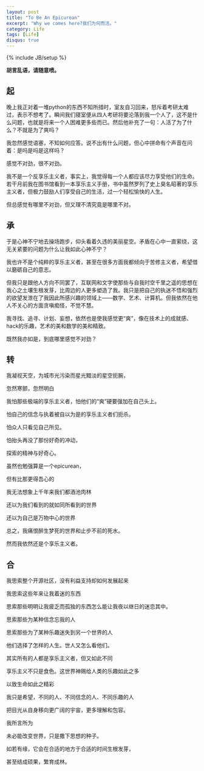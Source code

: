 ```yaml
---
layout: post
title: "To Be An Epicurean"
excerpt: "Why we comes here?我们为何而活。"
category: Life
tags: [Life]
disqus: true
---
```

{% include JB/setup %}

**胡言乱语，请随意喷。**

## 起

晚上我正对着一堆python的东西不知所措时，室友自习回来，怒斥着考研太难过，表示不想考了。瞬间我们寝室便从四人考研将要沦落到我一个人了，这不是什么问题，也就是将来一个人困难更多些而已。然后他补充了一句：人活了为了什么？不就是为了爽吗？

我忽然感觉语塞，不知如何应答。说不出有什么问题，但心中拼命有个声音在问着：是吗是吗是这样吗？

感觉不对劲，很不对劲。

我不是一个反享乐主义者，事实上，我觉得每一个人都应该尽力享受他们的生命。若干月前我在图书馆看到一本享乐主义手册，书中虽然罗列了史上臭名昭著的享乐主义者，但极力鼓励人们享受自己的生活，过一个轻松愉快的人生。

但总感觉有哪里不对劲，但又理不清究竟是哪里不对。

## 承

于是心神不宁地去操场跑步，仰头看着久违的美丽星空。矛盾在心中一直萦绕，这无关紧要的问题为什么让我如此心神不宁？

我也许不是个纯粹的享乐主义者，甚至在很多方面我都倾向于苦修主义者，希望借以磨砺自己的意志。

但我只是跟他人方向不同罢了，互联网和文字使那些与自我时空千里之遥的思想在我心之土壤生根发芽，比周边的人更多塑造了我。我只是把自己的执迷不悟和强烈的欲望发泄在了我因此所感兴趣的领域上——数学、艺术、计算机。但我依然在他人不关心的方面贪嗔痴怪，不觉不慧。

我寻找、追寻、计划、妄想，依然也是使我感觉更“爽”，像在技术上的成就感、hack的乐趣，艺术的美和数学的美和精致。

既然我亦如是，到底哪里感觉不对劲？

## 转

我凝视天空，为城市光污染而星光黯淡的星空扼腕，

忽然寒颤，忽然明白

我怕那些极端的享乐主义者，怕他们的“爽”硬要强加在自己头上。

怕自己的信念与执着被自以为是的享乐主义者们扼杀。

怕众人只看见自己所见。

怕抬头再没了那份好奇的冲动，

探索的精神与好奇心。

虽然也勉强算是一个epicurean，

但有比那更得吾心的

我无法想象上千年来我们都酒池肉林

还以为我们看到的就如同所看到的世界

还以为自己是万物中心的世界

总之，我痛恨醉生梦死的世界和止步不前的死水。

然而我依然还是个享乐主义者。

## 合

我思索整个开源社区，没有利益支持却如何发展起来

我思索这些年来让我着迷的东西

思索那些明明让我疲乏而孤独的东西怎么能让我夜以继日的迷恋其中。

思索那些为某种信念忘我的人

思索那些为了某种乐趣迷失到另一个世界的人

他们选择了怎样的人生。世人又怎么看他们。

其实所有的人都是享乐主义者，但又如此不同

享乐主义不只是食色。这世界神赐给人类的乐趣如此之多

以致生命如此之精彩

我只是希望，不同的人、不同信念的人、不同乐趣的人

把目光从自身移向更广阔的宇宙，更多理解和包容。

我所言所为

未必能改变世界，只是撒下思想的种子。

如若有缘，它会在合适的地方于合适的时间生根发芽，

甚至结成硕果，繁育成林。
